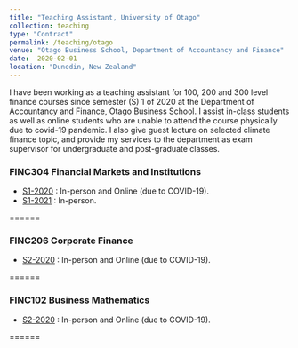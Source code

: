 ```yaml
---
title: "Teaching Assistant, University of Otago"
collection: teaching
type: "Contract"
permalink: /teaching/otago
venue: "Otago Business School, Department of Accountancy and Finance"
date:  2020-02-01
location: "Dunedin, New Zealand"
---
```


I have been working as a teaching assistant for 100, 200 and 300 level finance courses since semester (S) 1 of 2020 at the Department of Accountancy and Finance, Otago Business School. I assist in-class students as well as online students who are unable to attend the course physically due to covid-19 pandemic. I also give guest lecture on selected climate finance topic, and provide my services to the department as exam supervisor for undergraduate and post-graduate classes.

### FINC304 Financial Markets and Institutions 
* [S1-2020](https://www.otago.ac.nz/courses/papers/index.html?papercode=FINC304#2022) : In-person and Online (due to COVID-19).
* [S1-2021](https://www.otago.ac.nz/courses/papers/index.html?papercode=FINC304#2022) : In-person.

======

### FINC206 Corporate Finance 
* [S2-2020](https://www.otago.ac.nz/courses/papers/index.html?papercode=FINC206#2022) : In-person and Online (due to COVID-19).

======

### FINC102 Business Mathematics 
* [S2-2020](https://www.otago.ac.nz/courses/papers/?papercode=FINC102#2022) : In-person and Online (due to COVID-19).

======
